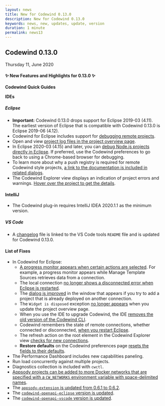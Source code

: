 ```yaml
---
layout: news
title: New for Codewind 0.13.0
description: New for Codewind 0.13.0
keywords: news, new, updates, update, version
duration: 1 minute
permalink: news13
---
```


## Codewind 0.13.0
Thursday 11, June 2020

#### ✨ New Features and Highlights for 0.13.0 ✨

**Codewind Quick Guides**

**IDEs**
##### Eclipse
- **Important:** Codewind 0.13.0 drops support for Eclipse 2019-03 (4.11). The earliest version of Eclipse that is compatible with Codewind 0.13.0 is Eclipse 2019-06 (4.12).
- Codewind for Eclipse includes support for [debugging remote projects](https://github.com/eclipse/codewind/issues/1990).
- Open and view [project log files in the project overview page](https://github.com/eclipse/codewind/issues/3020).
- In Eclipse 2020-03 (4.15) and later, you can [debug Node.js projects directly in Eclipse](https://github.com/eclipse/codewind/issues/2975). If preferred, use the Codewind preferences to go back to using a Chrome-based browser for debugging.
- To learn more about why a push registry is required for remote Codewind style projects, [a link to the documentation is included in related dialogs](https://github.com/eclipse/codewind/issues/2992).
- The Codewind Explorer view displays an indication of project errors and warnings. [Hover over the project to get the details](https://github.com/eclipse/codewind/issues/655).

#### IntelliJ
- The Codewind plug-in requires IntelliJ IDEA 2020.1.1 as the minimum version.

##### VS Code
- A [changelog](https://github.com/eclipse/codewind-vscode/wiki/Changelog) file is linked to the VS Code tools `README` file and is updated for Codewind 0.13.0.

#### List of Fixes
- In Codewind for Eclipse:
  - [A progress monitor appears when certain actions are selected](https://github.com/eclipse/codewind/issues/2997). For example, a progress monitor appears while Manage Template Sources retrieves data from a connection.
  - The local connection [no longer shows a disconnected error when Eclipse is restarted](https://github.com/eclipse/codewind/issues/2963).
  - The [dialog is improved](https://github.com/eclipse/codewind/issues/2924) in the window that appears if you try to add a project that is already deployed on another connection.
  - The `Widget is disposed` exception [no longer appears](https://github.com/eclipse/codewind/issues/2917) when you update the project overview page.
  - When you use the IDE to upgrade Codewind, the IDE [removes the old version of the Codewind CLI](https://github.com/eclipse/codewind/issues/2869).
  - Codewind remembers the state of remote connections, whether connected or disconnected, [when you restart Eclipse](https://github.com/eclipse/codewind/issues/2823).
  - The refresh action on the root element in the Codewind Explorer view [checks for new connections](https://github.com/eclipse/codewind/issues/2832).
  - **Restore defaults** on the Codewind preferences page [resets the fields to their defaults](https://github.com/eclipse/codewind/issues/2836).
- The Performance Dashboard includes new capabilities paneling.
- Run load concurrently against multiple projects.
- Diagnostics collection is included with `cwctl`.
- [Appsody projects can be added to more Docker networks that are specified with a `CW_NETWORKS` environment variable with space-delimited names](https://github.com/eclipse/codewind-appsody-extension/pull/104).
- The [`appsody-extension` is updated from 0.6.1 to 0.6.2](https://github.com/eclipse/codewind-appsody-extension/pull/107).
- The [`codewind-openapi-eclipse` version is updated](https://github.com/eclipse/codewind-openapi-eclipse/pull/152).
- The [`codewind-openapi-vscode` version is updated](https://github.com/eclipse/codewind-openapi-vscode/pull/102).


